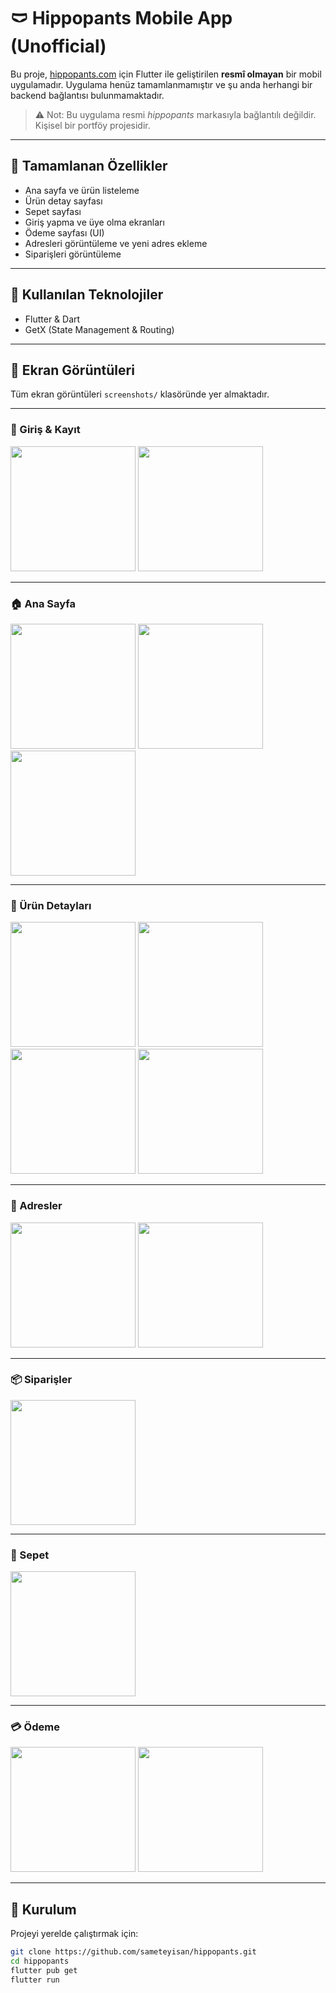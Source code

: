 # 🩲 Hippopants Mobile App (Unofficial)

Bu proje, [hippopants.com](https://hippopants.com/) için Flutter ile geliştirilen **resmî olmayan** bir mobil uygulamadır. Uygulama henüz tamamlanmamıştır ve şu anda herhangi bir backend bağlantısı bulunmamaktadır.

> ⚠️ Not: Bu uygulama resmi *hippopants* markasıyla bağlantılı değildir. Kişisel bir portföy projesidir.

---

## 🚀 Tamamlanan Özellikler

- Ana sayfa ve ürün listeleme
- Ürün detay sayfası
- Sepet sayfası
- Giriş yapma ve üye olma ekranları
- Ödeme sayfası (UI)
- Adresleri görüntüleme ve yeni adres ekleme
- Siparişleri görüntüleme

---

## 🔧 Kullanılan Teknolojiler

- Flutter & Dart  
- GetX (State Management & Routing)

---

## 📱 Ekran Görüntüleri

Tüm ekran görüntüleri `screenshots/` klasöründe yer almaktadır.

---

### 🔐 Giriş & Kayıt

<img src="screenshots/login.png" width="200"/> <img src="screenshots/register.png" width="200"/>

---

### 🏠 Ana Sayfa

<img src="screenshots/home1.png" width="200"/> <img src="screenshots/home2.png" width="200"/>  
<img src="screenshots/home3.png" width="200"/>

---

### 📄 Ürün Detayları

<img src="screenshots/detail1.png" width="200"/> <img src="screenshots/detail2.png" width="200"/>  
<img src="screenshots/detail3.png" width="200"/> <img src="screenshots/detail4.png" width="200"/>

---

### 🏡 Adresler

<img src="screenshots/addresses.png" width="200"/> <img src="screenshots/add_address.png" width="200"/>

---

### 📦 Siparişler

<img src="screenshots/orders.png" width="200"/>

---

### 🛒 Sepet

<img src="screenshots/cart.png" width="200"/>

---

### 💳 Ödeme

<img src="screenshots/payment1.png" width="200"/> <img src="screenshots/payment2.png" width="200"/>

---


## 📂 Kurulum

Projeyi yerelde çalıştırmak için:

```bash
git clone https://github.com/sameteyisan/hippopants.git
cd hippopants
flutter pub get
flutter run